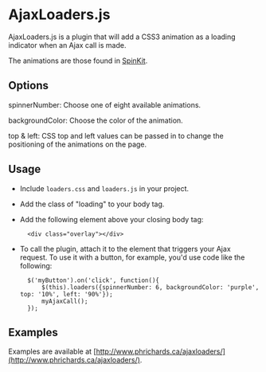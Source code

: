 # AjaxLoaders.js

AjaxLoaders.js is a plugin that will add a CSS3 animation as a loading indicator when an Ajax call is made. 

The animations are those found in [SpinKit](https://github.com/tobiasahlin/SpinKit).

## Options

spinnerNumber: Choose one of eight available animations.

backgroundColor: Choose the color of the animation.

top & left: CSS top and left values can be passed in to change the positioning of the animations on the page.

## Usage

* Include `loaders.css` and `loaders.js` in your project.
* Add the class of "loading" to your body tag.
* Add the following element above your closing body tag: 
	
		<div class="overlay"></div>

* To call the plugin, attach it to the element that triggers your Ajax request. To use it with a button, for example, you'd use code like the following:

		$('myButton').on('click', function(){
			$(this).loaders({spinnerNumber: 6, backgroundColor: 'purple', top: '10%', left: '90%'});
			myAjaxCall();
		});	

## Examples

Examples are available at [http://www.phrichards.ca/ajaxloaders/](http://www.phrichards.ca/ajaxloaders/).

